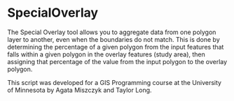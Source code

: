 SpecialOverlay
==============


The Special Overlay tool allows you to aggregate data from one polygon layer to another, even when the boundaries do not match. This is done by determining the percentage of a given polygon from the input features that falls within a given polygon in the overlay features (study area), then assigning that percentage of the value from the input polygon to the overlay polygon.

This script was developed for a GIS Programming course at the University of Minnesota by Agata Miszczyk and Taylor Long.
